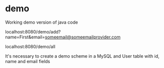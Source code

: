 # demo
Working demo version of java code 

localhost:8080/demo/add?name=First&email=someemail@someemailprovider.com

localhost:8080/demo/all

It's necessary to create a demo scheme in a MySQL and User table with id, name and email fields